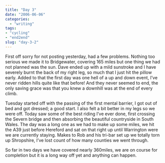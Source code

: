 ```yaml
---
title: "Day 3"
date: "2006-06-06"
categories: 
  - "writing"
tags:
- "cycling"
- "end2end"
slug: "day-3-2"
---
```


First off sorry for not posting yesterday, had a few problems. Nothing too serious we made it to Bridgewater, covering 165 miles but one thing we had not planned was the sun. Dave ended up with a mild sunstroke and I have severely burnt the back of my right leg, so much that I just hit the pillow early. Added to that the first day was one hell of a up and down event, I’ve never ridden hills quite like that before! And they never seemed to end, the only saving grace was that you knew a downhill was at the end of every climb.

Tuesday started off with the passing of the first mental barrier, I got out of bed and got dressed; a good start. I also felt a bit better in my legs so we were off. Today saw some of the best riding I’ve ever done, first crossing the Severn bridge and then absorbing the beautiful countryside in South Wales. The day was a long one as we had to make up some miles, we hit the A39 just before Hereford and sat on that right up until Warrington were we are currently staying. Makes to Rob and his tri-bar set up we totally torn up Shropshire, I’ve lost count of how many counties we went through.

So far in two days we have covered nearly 360miles, we are on course for completion but it is a long way off yet and anything can happen.
